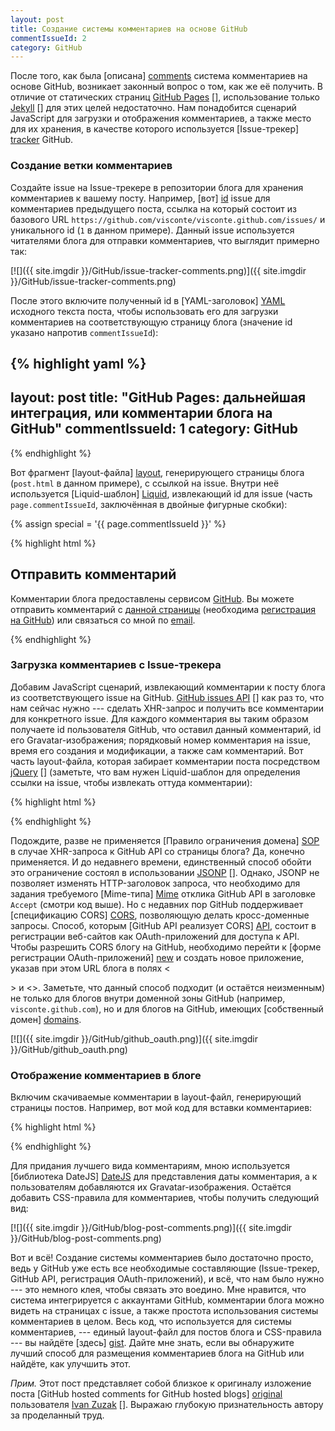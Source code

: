 ```yaml
---
layout: post
title: Создание системы комментариев на основе GitHub
commentIssueId: 2
category: GitHub
---
```


После того, как была [описана] [comments] система комментариев на
основе GitHub, возникает законный вопрос о том, как же её получить. В
отличие от статических страниц [GitHub Pages] [], использование только
[Jekyll] [] для этих целей недостаточно. Нам понадобится сценарий
JavaScript для загрузки и отображения комментариев, а также место для
их хранения, в качестве которого используется [Issue-трекер] [tracker]
GitHub.

[comments]: /GitHub/2011/12/09/github-hosted-comments-features.html
[GitHub Pages]: http://pages.github.com/
[Jekyll]: https://github.com/mojombo/jekyll
[tracker]: https://github.com/blog/411-github-issue-tracker

<!--more-->

### Создание ветки комментариев

Создайте issue на Issue-трекере в репозитории блога для хранения
комментариев к вашему посту. Например, [вот] [id] issue для
комментариев предыдущего поста, ссылка на который состоит из базового
URL `https://github.com/visconte/visconte.github.com/issues/` и
уникального id (`1` в данном примере). Данный issue используется
читателями блога для отправки комментариев, что выглядит примерно так:

[![]({{ site.imgdir }}/GitHub/issue-tracker-comments.png)]({{ site.imgdir }}/GitHub/issue-tracker-comments.png)

После этого включите полученный id в [YAML-заголовок] [YAML] исходного
текста поста, чтобы использовать его для загрузки комментариев на
соответствующую страницу блога (значение id указано напротив
`commentIssueId`):

[id]: https://github.com/visconte/visconte.github.com/issues/1
[YAML]: https://github.com/mojombo/jekyll/wiki/YAML-Front-Matter

{% highlight yaml %}
---
layout: post
title: "GitHub Pages: дальнейшая интеграция, или комментарии блога на GitHub"
commentIssueId: 1
category: GitHub
---
{% endhighlight %}

Вот фрагмент [layout-файла] [layout], генерирующего страницы блога
(`post.html` в данном примере), с ссылкой на issue. Внутри неё
используется [Liquid-шаблон] [Liquid], извлекающий id для issue (часть
`page.commentIssueId`, заключённая в двойные фигурные скобки):

[layout]: https://github.com/mojombo/jekyll/wiki/Usage
[Liquid]: https://github.com/mojombo/jekyll/wiki/Liquid-Extensions

{% assign special = '{{ page.commentIssueId }}' %}

{% highlight html %}
<div id="comments">
  <h2>Отправить комментарий</h2>
  <p>
    Комментарии блога предоставлены сервисом
    <a href="https://github.com/">GitHub</a>.
    Вы можете отправить комментарий с
    <a href="https://github.com/visconte/visconte.github.com/issues/{{ special }}#discussion_bucket">данной страницы</a>
    (необходима <a href="https://github.com/signup/free">регистрация на GitHub</a>)
    или связаться со мной по
    <a href="" class="user-email">email</a>.
  </p>
</div>
{% endhighlight %}

### Загрузка комментариев с Issue-трекера

Добавим JavaScript сценарий, извлекающий комментарии к посту блога из
соответствующего issue на GitHub. [GitHub issues API] [] как раз то,
что нам сейчас нужно --- сделать XHR-запрос и получить все комментарии
для конкретного issue. Для каждого комментария вы таким образом
получаете id пользователя GitHub, что оставил данный комментарий, id
его Gravatar-изображения; порядковый номер комментария на issue, время
его создания и модификации, а также сам комментарий. Вот часть
layout-файла, которая забирает комментарии поста посредством [jQuery]
[] (заметьте, что вам нужен Liquid-шаблон для определения ссылки на
issue, чтобы извлекать оттуда комментарии):

[GitHub issues API]: http://developer.github.com/v3/issues/
[jQuery]: http://api.jquery.com/jQuery.ajax/

{% highlight html %}
<script type="text/javascript" src="http://ajax.googleapis.com/ajax/libs/jquery/1/jquery.min.js"></script>

<script type="text/javascript">
$.ajax('https://api.github.com/repos/visconte/visconte.github.com/issues/{{ special }}/comments', {
    dataType: 'json',
    headers: {Accept: 'application/vnd.github.html+json'},
    success: function(comments) {
        loadComments(comments);
    }
})
</script>
{% endhighlight %}

Подождите, разве не применяется [Правило ограничения домена] [SOP] в
случае XHR-запроса к GitHub API со страницы блога? Да, конечно
применяется. И до недавнего времени, единственный способ обойти это
ограничение состоял в использовании [JSONP] []. Однако, JSONP не
позволяет изменять HTTP-заголовок запроса, что необходимо для задания
требуемого [Mime-типа] [Mime] отклика GitHub API в заголовке `Accept`
(смотри код выше). Но с недавних пор GitHub поддерживает
[спецификацию CORS] [CORS], позволяющую делать кросс-доменные запросы.
Способ, которым [GitHub API реализует CORS] [API], состоит в
регистрации веб-сайтов как OAuth-приложений для доступа к API. Чтобы
разрешить CORS блогу на GitHub, необходимо перейти к
[форме регистрации OAuth-приложений] [new] и создать новое приложение,
указав при этом URL блога в полях <<Main URL>> и <<Callback URL>>.
Заметьте, что данный способ подходит (и остаётся неизменным) не только
для блогов внутри доменной зоны GitHub (например,
`visconte.github.com`), но и для блогов на GitHub, имеющих
[собственный домен] [domains].

[SOP]: http://ru.wikipedia.org/wiki/Правило_ограничения_домена
[JSONP]: http://en.wikipedia.org/wiki/JSONP
[Mime]: http://developer.github.com/v3/mime/
[CORS]: http://www.w3.org/TR/cors/
[API]: http://developer.github.com/v3/#cross-origin-resource-sharing
[new]: https://github.com/settings/applications/new
[domains]: http://pages.github.com/#custom_domains

[![]({{ site.imgdir }}/GitHub/github_oauth.png)]({{ site.imgdir }}/GitHub/github_oauth.png)

### Отображение комментариев в блоге

Включим скачиваемые комментарии в layout-файл, генерирующий страницы
постов. Например, вот мой код для вставки комментариев:

{% highlight html %}
<script type="text/javascript" src="http://datejs.googlecode.com/svn/trunk/build/date-ru-RU.js"></script>

<script>
function loadComments(comments) {
    for (var i=0; i<comments.length; i++) {
    var cuser = comments[i].user.login;
    var cuserlink = 'https://www.github.com/' + cuser;
    var clink = 'https://github.com/visconte/visconte.github.com/issues/{{ special }}#issuecomment-' + comments[i].id;
    var cbody = comments[i].body_html;
    var cavatarlink = comments[i].user.avatar_url;
    var cdate = Date.parse(comments[i].created_at).toString("MMMM d, yyyy HH:mm");

    $('#comments').append('<div class="comment"><div class="cmeta"><p class="author"><span class="gravatar"><img height="20" width="20" src="' + cavatarlink + '"></span> <strong><a href="' + cuserlink + '">' + cuser + '</a></strong> <a href="' + clink + '">комментирует</a></p><p class="date"><a href="' + clink + '">' + cdate + '</a> <span class="icon"></span></p></div><div class="body">' + cbody + '</div></div>')
    }
};
</script>
{% endhighlight %}

Для придания лучшего вида комментариям, мною используется
[библиотека DateJS] [DateJS] для представления даты комментария, а к
пользователям добавляются их Gravatar-изображения. Остаётся добавить
CSS-правила для комментариев, чтобы получить следующий вид:

[DateJS]: http://www.datejs.com/

[![]({{ site.imgdir }}/GitHub/blog-post-comments.png)]({{ site.imgdir }}/GitHub/blog-post-comments.png)

Вот и всё! Создание системы комментариев было достаточно просто, ведь
у GitHub уже есть все необходимые составляющие (Issue-трекер, GitHub
API, регистрация OAuth-приложений), и всё, что нам было нужно --- это
немного клея, чтобы связать это воедино. Мне нравится, что система
интегрируется с аккаунтами GitHub, комментарии блога можно видеть на
страницах с issue, а также простота использования системы комментариев
в целом. Весь код, что используется для системы комментариев, ---
единый layout-файл для постов блога и CSS-правила --- вы найдёте
[здесь] [gist]. Дайте мне знать, если вы обнаружите лучший способ для
размещения комментариев блога на GitHub или найдёте, как улучшить
этот.

[gist]: https://gist.github.com/2595062

*Прим.* Этот пост представляет собой близкое к оригиналу изложение
поста [GitHub hosted comments for GitHub hosted blogs] [original]
пользователя [Ivan Zuzak] []. Выражаю глубокую признательность автору
за проделанный труд.

[original]: http://ivanzuzak.info/2011/02/18/github-hosted-comments-for-github-hosted-blogs.html
[Ivan Zuzak]: http://ivanzuzak.info/

<!-- Local IspellDict: russian -->
